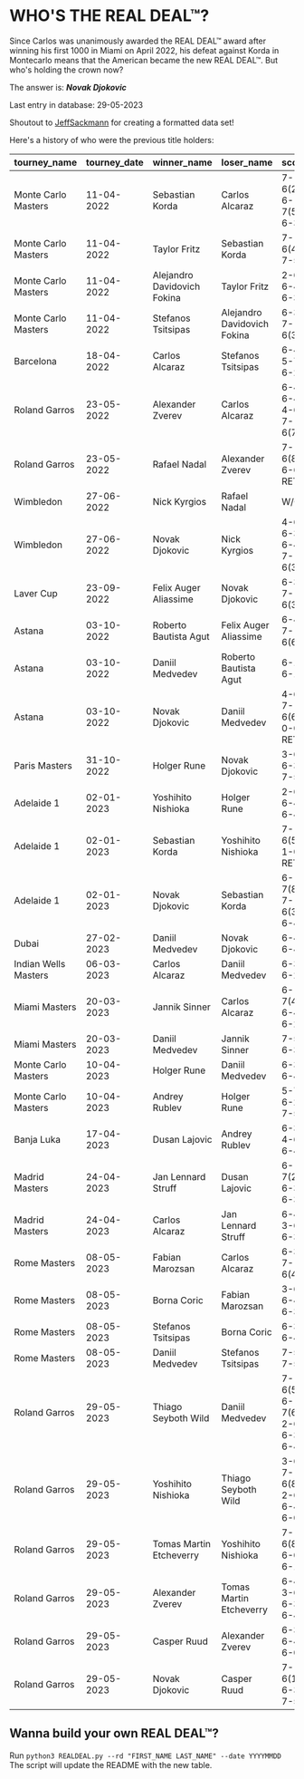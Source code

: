 # WHO'S THE REAL DEAL™?

Since Carlos was unanimously awarded the REAL DEAL™ award after winning his first 1000 in Miami on April 2022, his defeat against Korda in Montecarlo means that the American became the new REAL DEAL™. But who's holding the crown now?

The answer is: ***Novak Djokovic***

Last entry in database: 29-05-2023

Shoutout to [JeffSackmann](https://github.com/JeffSackmann/tennis_atp) for creating a formatted data set!

Here's a history of who were the previous title holders:

| tourney_name         | tourney_date   | winner_name                 | loser_name                  | score                     | round   |
|:---------------------|:---------------|:----------------------------|:----------------------------|:--------------------------|:--------|
| Monte Carlo Masters  | 11-04-2022     | Sebastian Korda             | Carlos Alcaraz              | 7-6(2) 6-7(5) 6-3         | R32     |
| Monte Carlo Masters  | 11-04-2022     | Taylor Fritz                | Sebastian Korda             | 7-6(4) 7-5                | R16     |
| Monte Carlo Masters  | 11-04-2022     | Alejandro Davidovich Fokina | Taylor Fritz                | 2-6 6-4 6-3               | QF      |
| Monte Carlo Masters  | 11-04-2022     | Stefanos Tsitsipas          | Alejandro Davidovich Fokina | 6-3 7-6(3)                | F       |
| Barcelona            | 18-04-2022     | Carlos Alcaraz              | Stefanos Tsitsipas          | 6-4 5-7 6-2               | QF      |
| Roland Garros        | 23-05-2022     | Alexander Zverev            | Carlos Alcaraz              | 6-4 6-4 4-6 7-6(7)        | QF      |
| Roland Garros        | 23-05-2022     | Rafael Nadal                | Alexander Zverev            | 7-6(8) 6-6 RET            | SF      |
| Wimbledon            | 27-06-2022     | Nick Kyrgios                | Rafael Nadal                | W/O                       | SF      |
| Wimbledon            | 27-06-2022     | Novak Djokovic              | Nick Kyrgios                | 4-6 6-3 6-4 7-6(3)        | F       |
| Laver Cup            | 23-09-2022     | Felix Auger Aliassime       | Novak Djokovic              | 6-3 7-6(3)                | RR      |
| Astana               | 03-10-2022     | Roberto Bautista Agut       | Felix Auger Aliassime       | 6-4 7-6(6)                | R32     |
| Astana               | 03-10-2022     | Daniil Medvedev             | Roberto Bautista Agut       | 6-1 6-1                   | QF      |
| Astana               | 03-10-2022     | Novak Djokovic              | Daniil Medvedev             | 4-6 7-6(6) 0-0 RET        | SF      |
| Paris Masters        | 31-10-2022     | Holger Rune                 | Novak Djokovic              | 3-6 6-3 7-5               | F       |
| Adelaide 1           | 02-01-2023     | Yoshihito Nishioka          | Holger Rune                 | 2-6 6-4 6-4               | R32     |
| Adelaide 1           | 02-01-2023     | Sebastian Korda             | Yoshihito Nishioka          | 7-6(5) 1-0 RET            | SF      |
| Adelaide 1           | 02-01-2023     | Novak Djokovic              | Sebastian Korda             | 6-7(8) 7-6(3) 6-4         | F       |
| Dubai                | 27-02-2023     | Daniil Medvedev             | Novak Djokovic              | 6-4 6-4                   | SF      |
| Indian Wells Masters | 06-03-2023     | Carlos Alcaraz              | Daniil Medvedev             | 6-3 6-2                   | F       |
| Miami Masters        | 20-03-2023     | Jannik Sinner               | Carlos Alcaraz              | 6-7(4) 6-4 6-2            | SF      |
| Miami Masters        | 20-03-2023     | Daniil Medvedev             | Jannik Sinner               | 7-5 6-3                   | F       |
| Monte Carlo Masters  | 10-04-2023     | Holger Rune                 | Daniil Medvedev             | 6-3 6-4                   | QF      |
| Monte Carlo Masters  | 10-04-2023     | Andrey Rublev               | Holger Rune                 | 5-7 6-2 7-5               | F       |
| Banja Luka           | 17-04-2023     | Dusan Lajovic               | Andrey Rublev               | 6-3 4-6 6-4               | F       |
| Madrid Masters       | 24-04-2023     | Jan Lennard Struff          | Dusan Lajovic               | 6-7(2) 6-3 6-3            | R32     |
| Madrid Masters       | 24-04-2023     | Carlos Alcaraz              | Jan Lennard Struff          | 6-4 3-6 6-3               | F       |
| Rome Masters         | 08-05-2023     | Fabian Marozsan             | Carlos Alcaraz              | 6-3 7-6(4)                | R32     |
| Rome Masters         | 08-05-2023     | Borna Coric                 | Fabian Marozsan             | 3-6 6-4 6-3               | R16     |
| Rome Masters         | 08-05-2023     | Stefanos Tsitsipas          | Borna Coric                 | 6-3 6-4                   | QF      |
| Rome Masters         | 08-05-2023     | Daniil Medvedev             | Stefanos Tsitsipas          | 7-5 7-5                   | SF      |
| Roland Garros        | 29-05-2023     | Thiago Seyboth Wild         | Daniil Medvedev             | 7-6(5) 6-7(6) 2-6 6-3 6-4 | R128    |
| Roland Garros        | 29-05-2023     | Yoshihito Nishioka          | Thiago Seyboth Wild         | 3-6 7-6(8) 2-6 6-4 6-0    | R32     |
| Roland Garros        | 29-05-2023     | Tomas Martin Etcheverry     | Yoshihito Nishioka          | 7-6(8) 6-0 6-1            | R16     |
| Roland Garros        | 29-05-2023     | Alexander Zverev            | Tomas Martin Etcheverry     | 6-4 3-6 6-3 6-4           | QF      |
| Roland Garros        | 29-05-2023     | Casper Ruud                 | Alexander Zverev            | 6-3 6-4 6-0               | SF      |
| Roland Garros        | 29-05-2023     | Novak Djokovic              | Casper Ruud                 | 7-6(1) 6-3 7-5            | F       |


## Wanna build your own REAL DEAL™?

Run ```python3 REALDEAL.py --rd "FIRST_NAME LAST_NAME" --date YYYYMMDD ```
The script will update the README with the new table.

